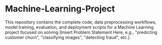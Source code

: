 # Machine-Learning-Project
This repository contains the complete code, data preprocessing workflows, model training, evaluation, and deployment scripts for a Machine Learning project focused on solving [Insert Problem Statement Here, e.g., "predicting customer churn", "classifying images", "detecting fraud", etc.].
